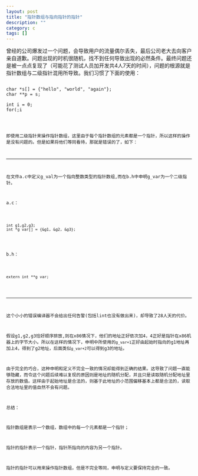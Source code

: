 ```yaml
---
layout: post 
title: "指针数组与指向指针的指针"
description: ""
category: c
tags: []
---
```


曾经的公司爆发过一个问题，会导致用户的流量偶尔丢失，最后公司老大去向客户亲自道歉。问题出现的时机很随机，找不到任何导致出现的必然条件。最终问题还是被一点点复现了（可能花了测试人员加开发共4人7天的时间），问题的根源就是指针数组与二级指针混用所导致。我们习惯了下面的使用：

<pre><code>
char *s[] = {"hello", "world", "again"};
char **p = s;

int i = 0;
for(;i<sizeof(s)/sizeof(s[0]);i++, p++){
	printf("%s\n", *p);
}
</code></pre>

即使用二级指针来操作指针数组，这里由于每个指针数组的元素都是一个指针，所以这样的操作是没有问题的。但是如果将他们等同看待，那就是错误的了，如下：

------------
在文件a.c中定义g_val为一个指向整数类型的指针数组,而在b.h中申明g_var为一个二级指针。

a.c：

<pre><code>
int g1,g2,g3;
int *g_var[] = {&g1, &g2, &g3};
</code></pre>

b.h：

<pre><code>
extern int **g_var;
</code></pre>

------------

这个小小的错误编译器不会给出任何告警(包括lint也没有做出来)，却导致了28人天的代价。

假设g1,g2,g3恰好顺序排放,则在x86情况下，他们的地址正好依次加4，4正好是指针在x86机器上的字节大小。所以在这样的情况下，申明中所使用的`g_var+1`正好由起始时指向的g1地址再加上4，得到了g2地址，后面类似`g_var+2`可以得到g3的地址。

由于完全的巧合，这种申明和定义不完全一致的情况却能得到正确的结果。这导致了问题一直能够隐藏，而令这个问题后续难以复现的原因则是地址的随机分配，并且只是读取随机分配地址里存放的数值。这样由于起始地址是合法的，则基于此地址的小范围偏移基本上都是合法的，读取合法地址里的值自然不会有问题。

总结：

指针数组是表示一个数组，数组中的每一个元素都是一个指针；

指针的指针表示一个指针，指针所指向的内容为另一个指针。

指针的指针可以用来操作指针数组，但是不完全等同，申明与定义要保持完全的一致。

